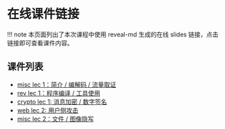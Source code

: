 # 在线课件链接

!!! note
    本页面列出了本次课程中使用 reveal-md 生成的在线 slides 链接，点击链接即可查看课件内容。

## 课件列表

<!-- - [lec 0：课程导论](https://courses.zjusec.com/slides/lec0/) -->
- [misc lec 1：简介 / 编解码 / 流量取证](https://courses.zjusec.com/slides/misc-lec1/)
- [rev lec 1：程序编译 / 工具使用](https://courses.zjusec.com/slides/rev-lec1/)
- [crypto lec 1: 消息加密 / 数字签名](https://courses.zjusec.com/slides/crypto-lec1/)
- [web lec 2: 用户侧攻击](https://courses.zjusec.com/slides/web-lec1/)
- [misc lec 2：文件 / 图像隐写](https://courses.zjusec.com/slides/misc-lec2/)
<!-- - [misc lec 3：流量取证 / 区块链基础](https://courses.zjusec.com/slides/misc-lec3/)
- [rev lec 2：动态调试 / 异架构逆向](https://courses.zjusec.com/slides/rev-lec2/)
- [rev lec 3：异架构逆向拓展/游戏逆向](https://courses.zjusec.com/slides/rev-lec3/) -->
